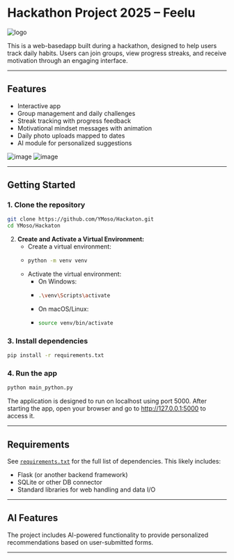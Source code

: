 # Hackathon Project 2025 – Feelu
![logo](https://github.com/user-attachments/assets/cd639b4e-6daf-4045-84b4-47887066c1cb)

This is a web-basedapp built during a hackathon, designed to help users track daily habits. Users can join groups, view progress streaks, and receive motivation through an engaging interface.

---

## Features

- Interactive app
- Group management and daily challenges
- Streak tracking with progress feedback
- Motivational mindset messages with animation
- Daily photo uploads mapped to dates
- AI module for personalized suggestions 

![image](https://github.com/user-attachments/assets/1505d849-3638-4f08-840b-9e087ce61e66)
![image](https://github.com/user-attachments/assets/8e1ba9a1-86f4-497a-ac22-d4b73a55eb1a)

---

## Getting Started

### 1. Clone the repository

```bash
git clone https://github.com/YMoso/Hackaton.git
cd YMoso/Hackaton
```

2. **Create and Activate a Virtual Environment:**
   - Create a virtual environment:
   - 
     ```bash
     python -m venv venv
     ```
   - Activate the virtual environment:
     - On Windows:
     - 
       ```bash
       .\venv\Scripts\activate
       ```
     - On macOS/Linux:
     - 
       ```bash
       source venv/bin/activate
       ```

### 3. Install dependencies

```bash
pip install -r requirements.txt
```

### 4. Run the app

```bash
python main_python.py
```
The application is designed to run on localhost using port 5000. After starting the app, open your browser and go to http://127.0.0.1:5000 to access it.

---

## Requirements

See [`requirements.txt`](./requirements.txt) for the full list of dependencies. This likely includes:

- Flask (or another backend framework)
- SQLite or other DB connector
- Standard libraries for web handling and data I/O

---

## AI Features

The project includes AI-powered functionality to provide personalized recommendations based on user-submitted forms.

---


